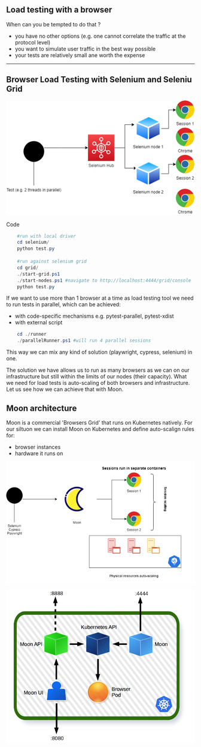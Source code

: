 
## Load testing with a browser

When can you be tempted to do that ?

- you have no other options (e.g. one cannot correlate the traffic at the protocol level)
- you want to simulate user traffic in the best way possible
- your tests are relatively small ane worth the expense

***

## Browser Load Testing with Selenium and Seleniu Grid

![grid](img/grid.drawio.png)

Code
```powershell
    #run with local driver
    cd selenium/
    python test.py

    #run against selenium grid
    cd grid/
    ./start-grid.ps1
    ./start-nodes.ps1 #navigate to http://localhost:4444/grid/console
    python test.py
```
If we want to use more than 1 browser at a time as load testing tool we need to run tests in parallel, which can be achieved:
- with code-specific mechanisms e.g. pytest-parallel, pytest-xdist
- with external script

```powershell
    cd ./runner
    ./parallelRunner.ps1 #will run 4 parallel sessions

```
This way we can mix any kind of solution (playwright, cypress, selenium) in one. 

The solution we have allows us to run as many browsers as we can on our infrastructure but still within the limits of our nodes (their capacity). What we need for load tests is auto-scaling of both browsers and infrastructure. Let us see how we can achieve that with Moon.


## Moon architecture

Moon is a commercial 'Browsers Grid' that runs on Kubernetes natively. For our siltuon we can install Moon on Kubernetes and define auto-scalign rules for:

- browser instances
- hardware it runs on

![grid](img/moon.drawio.png)

![moon](img/moon.png)